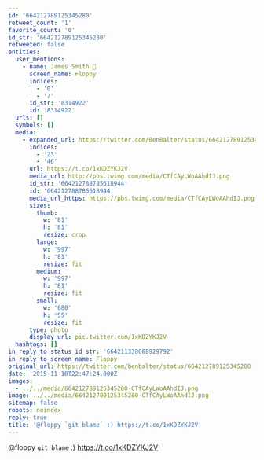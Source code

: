```yaml
---
id: '664212789125345280'
retweet_count: '1'
favorite_count: '0'
id_str: '664212789125345280'
retweeted: false
entities:
  user_mentions:
    - name: James Smith 💾
      screen_name: Floppy
      indices:
        - '0'
        - '7'
      id_str: '8314922'
      id: '8314922'
  urls: []
  symbols: []
  media:
    - expanded_url: https://twitter.com/BenBalter/status/664212789125345280/photo/1
      indices:
        - '23'
        - '46'
      url: https://t.co/1xKDZYKJ2V
      media_url: http://pbs.twimg.com/media/CTfCAyLWoAAhdIJ.png
      id_str: '664212788785618944'
      id: '664212788785618944'
      media_url_https: https://pbs.twimg.com/media/CTfCAyLWoAAhdIJ.png
      sizes:
        thumb:
          w: '81'
          h: '81'
          resize: crop
        large:
          w: '997'
          h: '81'
          resize: fit
        medium:
          w: '997'
          h: '81'
          resize: fit
        small:
          w: '680'
          h: '55'
          resize: fit
      type: photo
      display_url: pic.twitter.com/1xKDZYKJ2V
  hashtags: []
in_reply_to_status_id_str: '664211338688929792'
in_reply_to_screen_name: Floppy
original_url: https://twitter.com/benbalter/status/664212789125345280
date: '2015-11-10T22:47:24.000Z'
images:
  - ../../media/664212789125345280-CTfCAyLWoAAhdIJ.png
image: ../../media/664212789125345280-CTfCAyLWoAAhdIJ.png
sitemap: false
robots: noindex
reply: true
title: '@floppy `git blame` :) https://t.co/1xKDZYKJ2V'
---
```


@floppy `git blame` :) https://t.co/1xKDZYKJ2V